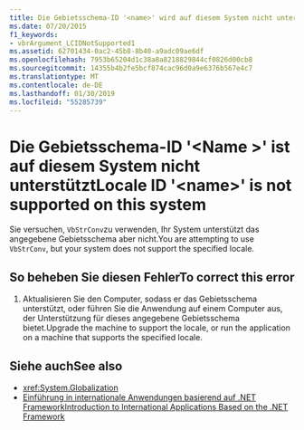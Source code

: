 ```yaml
---
title: Die Gebietsschema-ID '<name>' wird auf diesem System nicht unterstützt
ms.date: 07/20/2015
f1_keywords:
- vbrArgument_LCIDNotSupported1
ms.assetid: 62701434-0ac2-45b8-8b40-a9adc09ae6df
ms.openlocfilehash: 7953b65204d1c38a8a8218829844cf0826d00cb8
ms.sourcegitcommit: 14355b4b2fe5bcf874cac96d0a9e6376b567e4c7
ms.translationtype: MT
ms.contentlocale: de-DE
ms.lasthandoff: 01/30/2019
ms.locfileid: "55285739"
---
```

# <a name="locale-id-name-is-not-supported-on-this-system"></a><span data-ttu-id="38be8-102">Die Gebietsschema-ID '\<Name >' ist auf diesem System nicht unterstützt</span><span class="sxs-lookup"><span data-stu-id="38be8-102">Locale ID '\<name>' is not supported on this system</span></span>
<span data-ttu-id="38be8-103">Sie versuchen, `VbStrConv`zu verwenden, Ihr System unterstützt das angegebene Gebietsschema aber nicht.</span><span class="sxs-lookup"><span data-stu-id="38be8-103">You are attempting to use `VbStrConv`, but your system does not support the specified locale.</span></span>  
  
## <a name="to-correct-this-error"></a><span data-ttu-id="38be8-104">So beheben Sie diesen Fehler</span><span class="sxs-lookup"><span data-stu-id="38be8-104">To correct this error</span></span>  
  
1.  <span data-ttu-id="38be8-105">Aktualisieren Sie den Computer, sodass er das Gebietsschema unterstützt, oder führen Sie die Anwendung auf einem Computer aus, der Unterstützung für dieses angegebene Gebietsschema bietet.</span><span class="sxs-lookup"><span data-stu-id="38be8-105">Upgrade the machine to support the locale, or run the application on a machine that supports the specified locale.</span></span>  
  
## <a name="see-also"></a><span data-ttu-id="38be8-106">Siehe auch</span><span class="sxs-lookup"><span data-stu-id="38be8-106">See also</span></span>
- <xref:System.Globalization>
- [<span data-ttu-id="38be8-107">Einführung in internationale Anwendungen basierend auf .NET Framework</span><span class="sxs-lookup"><span data-stu-id="38be8-107">Introduction to International Applications Based on the .NET Framework</span></span>](/visualstudio/ide/introduction-to-international-applications-based-on-the-dotnet-framework)
